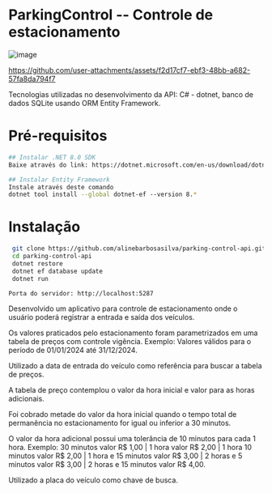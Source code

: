 # ParkingControl -- Controle de estacionamento
![image](https://github.com/user-attachments/assets/0f43d5ee-49e1-4f7b-86e3-40b88f6960b0)

https://github.com/user-attachments/assets/f2d17cf7-ebf3-48bb-a682-57fa8da794f7

Tecnologias utilizadas no desenvolvimento da API: C# - dotnet, banco de dados SQLite usando ORM Entity Framework.

# Pré-requisitos
```sh
## Instalar .NET 8.0 SDK
Baixe através do link: https://dotnet.microsoft.com/en-us/download/dotnet/thank-you/sdk-8.0.401-windows-x64-installer 

## Instalar Entity Framework
Instale através deste comando
dotnet tool install --global dotnet-ef --version 8.*

```

# Instalação
```sh
 git clone https://github.com/alinebarbosasilva/parking-control-api.git
 cd parking-control-api
 dotnet restore
 dotnet ef database update
 dotnet run

Porta do servidor: http://localhost:5287
```
Desenvolvido um aplicativo para controle de estacionamento onde o usuário poderá registrar a entrada e saída dos veículos. 

Os valores praticados pelo estacionamento foram parametrizados em uma tabela de preços com controle vigência. Exemplo: Valores válidos para o período de 01/01/2024 até 31/12/2024.

Utilizado a data de entrada do veículo como referência para buscar a tabela de preços.

A tabela de preço contemplou o valor da hora inicial e valor para as horas adicionais.

Foi cobrado metade do valor da hora inicial quando o tempo total de permanência no estacionamento for igual ou inferior a 30 minutos.

O valor da hora adicional possui uma tolerância de 10 minutos para cada 1 hora. Exemplo: 30 minutos valor R$ 1,00 | 1 hora valor R$ 2,00 | 1 hora 10 minutos valor R$ 2,00 | 1 hora e 15 minutos valor R$ 3,00 | 2 horas e 5 minutos valor R$ 3,00 | 2 horas e 15 minutos valor R$ 4,00.

Utilizado a placa do veículo como chave de busca. 

